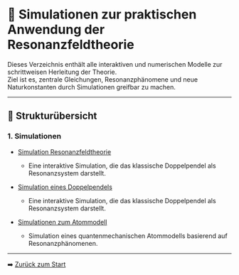# 🧮 Simulationen zur praktischen Anwendung der Resonanzfeldtheorie

Dieses Verzeichnis enthält alle interaktiven und numerischen Modelle zur schrittweisen Herleitung der Theorie.  
Ziel ist es, zentrale Gleichungen, Resonanzphänomene und neue Naturkonstanten durch Simulationen greifbar zu machen.

---

## 🔹 Strukturübersicht

### 1. Simulationen

- [Simulation Resonanzfeldtheorie](simulation_resonanzfeldtheorie.md)  
  - Eine interaktive Simulation, die das klassische Doppelpendel als Resonanzsystem darstellt.

- [Simulation eines Doppelpendels](Doppelpendel.md)  
  - Eine interaktive Simulation, die das klassische Doppelpendel als Resonanzsystem darstellt.
  
- [Simulationen zum Atommodell](simulation_Atommodell.md)  
  - Simulation eines quantenmechanischen Atommodells basierend auf Resonanzphänomenen.

---

➡️ [Zurück zum Start](../README.md)
